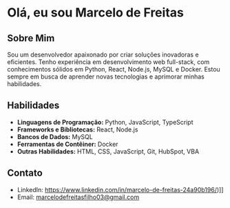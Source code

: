 # Olá, eu sou Marcelo de Freitas

## Sobre Mim

Sou um desenvolvedor apaixonado por criar soluções inovadoras e eficientes. Tenho experiência em desenvolvimento web full-stack, com conhecimentos sólidos em Python, React, Node.js, MySQL e Docker. Estou sempre em busca de aprender novas tecnologias e aprimorar minhas habilidades.

## Habilidades

- **Linguagens de Programação:** Python, JavaScript, TypeScript
- **Frameworks e Bibliotecas:** React, Node.js
- **Bancos de Dados:** MySQL
- **Ferramentas de Contêiner:** Docker
- **Outras Habilidades:** HTML, CSS, JavaScript, Git, HubSpot, VBA

## Contato

- LinkedIn: https://www.linkedin.com/in/marcelo-de-freitas-24a90b196/)]]
- Email: marcelodefreitasfilho03@gmail.com


